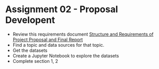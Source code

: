 # Assignment 02 - Proposal Developent

- Review this requirements document [Structure and Requirements of Project Proposal and Final Report](project_proposal.md)
- Find a topic and data sources for that topic.
- Get the datasets
- Create a Jupyter Notebook to explore the datasets
- Complete section 1, 2  
